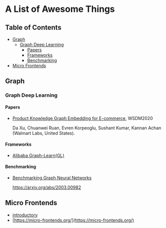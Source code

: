 # A List of Awesome Things

## Table of Contents

- [Graph](#graph)
  - [Graph Deep Learning](#graph-deep-learning)
    - [Papers](#papers)
    - [Frameworks](#frameworks)
    - [Benchmarking](#benchmarking)
- [Micro Frontends](#micro-frontends)

## Graph

### Graph Deep Learning

#### Papers

- [Product Knowledge Graph Embedding for E-commerce](https://arxiv.org/pdf/1911.12481v1), WSDM2020

  Da Xu, Chuanwei Ruan, Evren Korpeoglu, Sushant Kumar, Kannan Achan (Walmart Labs, United States).

#### Frameworks

- [Alibaba Graph-Learn(GL)](https://github.com/alibaba/graph-learn)

#### Benchmarking

- [Benchmarking Graph Neural Networks](https://github.com/graphdeeplearning/benchmarking-gnns)

  https://arxiv.org/abs/2003.00982

## Micro Frontends

- [introductory](https://martinfowler.com/articles/micro-frontends.html)
- [https://micro-frontends.org/](https://micro-frontends.org/)
